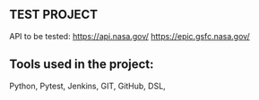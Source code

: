 ## TEST PROJECT

API to be tested: 
https://api.nasa.gov/
https://epic.gsfc.nasa.gov/

## Tools used in the project:
Python, Pytest, Jenkins, GIT, GitHub, DSL,